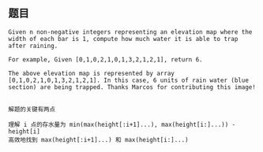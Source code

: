 ## 题目
    Given n non-negative integers representing an elevation map where the width of each bar is 1, compute how much water it is able to trap after raining.

    For example, Given [0,1,0,2,1,0,1,3,2,1,2,1], return 6. 

    The above elevation map is represented by array [0,1,0,2,1,0,1,3,2,1,2,1]. In this case, 6 units of rain water (blue section) are being trapped. Thanks Marcos for contributing this image!


    解题的关键有两点

    理解 i 点的存水量为 min(max(height[:i+1]...), max(height[i:]...)) - height[i]
    高效地找到 max(height[:i+1]...) 和 max(height[i:]...)

    